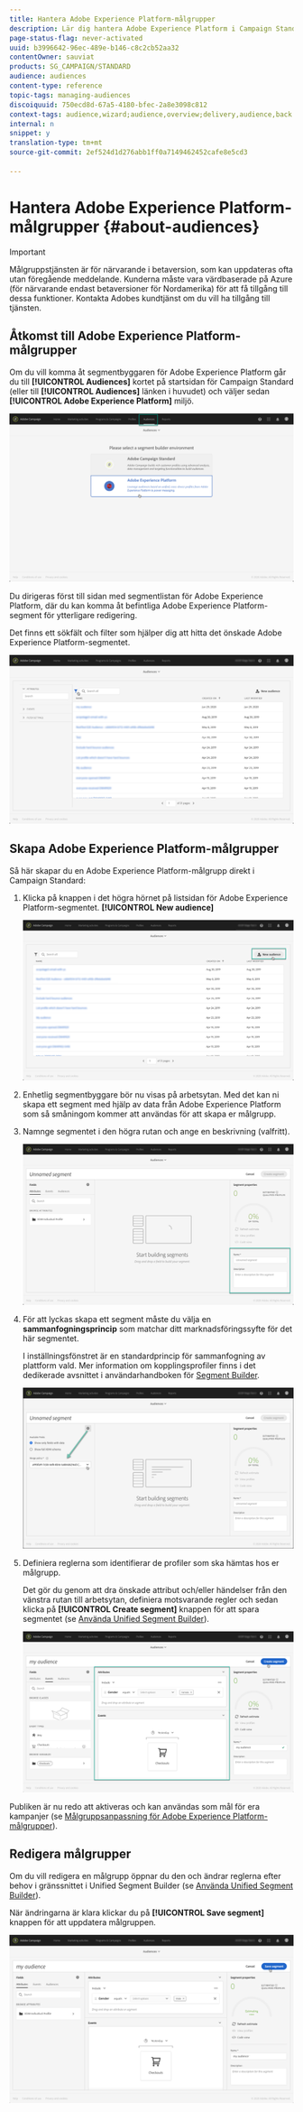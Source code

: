 ```yaml
---
title: Hantera Adobe Experience Platform-målgrupper
description: Lär dig hantera Adobe Experience Platform i Campaign Standard.
page-status-flag: never-activated
uuid: b3996642-96ec-489e-b146-c8c2cb52aa32
contentOwner: sauviat
products: SG_CAMPAIGN/STANDARD
audience: audiences
content-type: reference
topic-tags: managing-audiences
discoiquuid: 750ecd8d-67a5-4180-bfec-2a8e3098c812
context-tags: audience,wizard;audience,overview;delivery,audience,back
internal: n
snippet: y
translation-type: tm+mt
source-git-commit: 2ef524d1d276abb1ff0a7149462452cafe8e5cd3

---
```



# Hantera Adobe Experience Platform-målgrupper {#about-audiences}

>[!IMPORTANT]
>
>Målgruppstjänsten är för närvarande i betaversion, som kan uppdateras ofta utan föregående meddelande. Kunderna måste vara värdbaserade på Azure (för närvarande endast betaversioner för Nordamerika) för att få tillgång till dessa funktioner. Kontakta Adobes kundtjänst om du vill ha tillgång till tjänsten.

## Åtkomst till Adobe Experience Platform-målgrupper

Om du vill komma åt segmentbyggaren för Adobe Experience Platform går du till **[!UICONTROL Audiences]** kortet på startsidan för Campaign Standard (eller till **[!UICONTROL Audiences]** länken i huvudet) och väljer sedan **[!UICONTROL Adobe Experience Platform]** miljö.

![](assets/aep_audiences_access.png)

Du dirigeras först till sidan med segmentlistan för Adobe Experience Platform, där du kan komma åt befintliga Adobe Experience Platform-segment för ytterligare redigering.

Det finns ett sökfält och filter som hjälper dig att hitta det önskade Adobe Experience Platform-segmentet.

![](assets/aep_audiences_list.png)

## Skapa Adobe Experience Platform-målgrupper

Så här skapar du en Adobe Experience Platform-målgrupp direkt i Campaign Standard:

1. Klicka på knappen i det högra hörnet på listsidan för Adobe Experience Platform-segmentet. **[!UICONTROL New audience]**

   ![](assets/aep_audiences_creation_create.png)

1. Enhetlig segmentbyggare bör nu visas på arbetsytan. Med det kan ni skapa ett segment med hjälp av data från Adobe Experience Platform som så småningom kommer att användas för att skapa er målgrupp.

1. Namnge segmentet i den högra rutan och ange en beskrivning (valfritt).

   ![](assets/aep_audiences_creation_edit_name.png)

1. För att lyckas skapa ett segment måste du välja en **sammanfogningsprincip** som matchar ditt marknadsföringssyfte för det här segmentet.

   I inställningsfönstret är en standardprincip för sammanfogning av plattform vald. Mer information om kopplingsprofiler finns i det dedikerade avsnittet i användarhandboken för [Segment Builder](https://www.adobe.io/apis/experienceplatform/home/profile-identity-segmentation/profile-identity-segmentation-services.html#!api-specification/markdown/narrative/technical_overview/segmentation/segment-builder-guide.md).

   ![](assets/aep_audiences_mergepolicy.png)

1. Definiera reglerna som identifierar de profiler som ska hämtas hos er målgrupp.

   Det gör du genom att dra önskade attribut och/eller händelser från den vänstra rutan till arbetsytan, definiera motsvarande regler och sedan klicka på **[!UICONTROL Create segment]** knappen för att spara segmentet (se [Använda Unified Segment Builder](../../audiences/using/aep-using-segment-builder.md)).

   ![](assets/aep_audiences_creation_query.png)

Publiken är nu redo att aktiveras och kan användas som mål för era kampanjer (se [Målgruppsanpassning för Adobe Experience Platform-målgrupper](../../automating/using/aep-targeting-audiences.md)).

## Redigera målgrupper

Om du vill redigera en målgrupp öppnar du den och ändrar reglerna efter behov i gränssnittet i Unified Segment Builder (se [Använda Unified Segment Builder](../../audiences/using/aep-using-segment-builder.md)).

När ändringarna är klara klickar du på **[!UICONTROL Save segment]** knappen för att uppdatera målgruppen.

![](assets/aep_audiences_editing.png)
